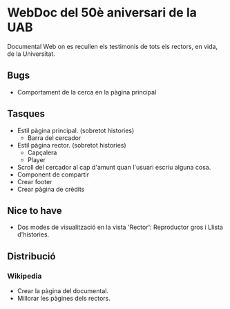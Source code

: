 # WebDoc del 50è aniversari de la UAB

Documental Web on es recullen els testimonis de tots els rectors, en vida, de la Universitat.

## Bugs

- Comportament de la cerca en la pàgina principal

## Tasques

- Estil pàgina principal. (sobretot histories)
    - Barra del cercador
- Estil pàgina rector. (sobretot histories)
    - Capçalera
    - Player
- Scroll del cercador al cap d'amunt quan l'usuari escriu alguna cosa.
- Component de compartir
- Crear footer
- Crear pàgina de crèdits

## Nice to have

- Dos modes de visualització en la vista 'Rector': Reproductor gros i Llista d'histories.

## Distribució

### Wikipedia
- Crear la pàgina del documental.
- Millorar les pàgines dels rectors.